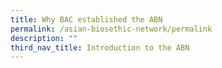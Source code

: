 ```yaml
---
title: Why BAC established the ABN
permalink: /asian-biosethic-network/permalink
description: ""
third_nav_title: Introduction to the ABN
---
```


